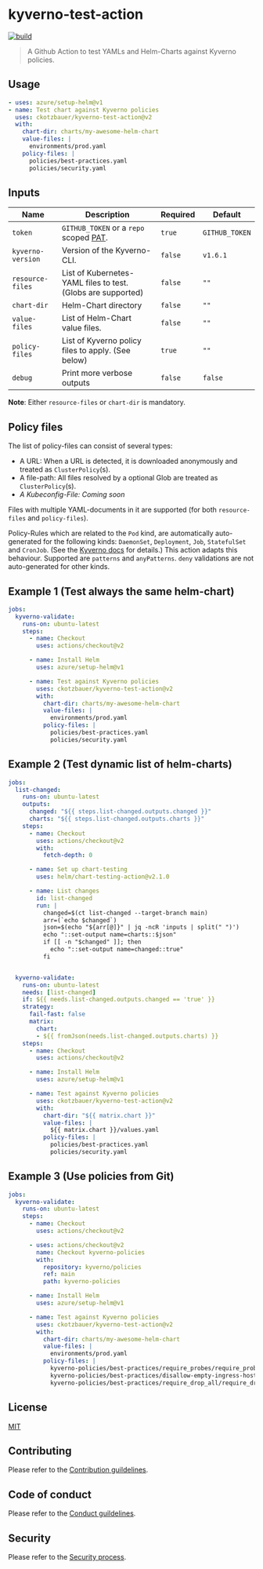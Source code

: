 # kyverno-test-action

[![build](https://github.com/ckotzbauer/kyverno-test-action/actions/workflows/main.yml/badge.svg)](https://github.com/ckotzbauer/kyverno-test-action/actions/workflows/main.yml)

> A Github Action to test YAMLs and Helm-Charts against Kyverno policies.

## Usage

```yaml
- uses: azure/setup-helm@v1
- name: Test chart against Kyverno policies
  uses: ckotzbauer/kyverno-test-action@v2
  with:
    chart-dir: charts/my-awesome-helm-chart
    value-files: |
      environments/prod.yaml
    policy-files: |
      policies/best-practices.yaml
      policies/security.yaml
```

## Inputs

| Name | Description | Required | Default |
| --- | --- | --- | --- |
| `token` | `GITHUB_TOKEN` or a `repo` scoped [PAT](https://docs.github.com/en/github/authenticating-to-github/creating-a-personal-access-token). | `true` | `GITHUB_TOKEN` |
| `kyverno-version` | Version of the Kyverno-CLI. | `false` | `v1.6.1` |
| `resource-files` | List of Kubernetes-YAML files to test. (Globs are supported) | `false` | `""` |
| `chart-dir` | Helm-Chart directory | `false` | `""` |
| `value-files` | List of Helm-Chart value files. | `false` | `""` |
| `policy-files` | List of Kyverno policy files to apply. (See below) | `true` | `""` |
| `debug` | Print more verbose outputs | `false` | `false` |

**Note**: Either `resource-files` or `chart-dir` is mandatory.

## Policy files

The list of policy-files can consist of several types:
- A URL: When a URL is detected, it is downloaded anonymously and treated as `ClusterPolicy`(s).
- A file-path: All files resolved by a optional Glob are treated as `ClusterPolicy`(s).
- *A Kubeconfig-File: Coming soon*

Files with multiple YAML-documents in it are supported (for both `resource-files` and `policy-files`).

Policy-Rules which are related to the `Pod` kind, are automatically auto-generated for the following kinds: 
`DaemonSet`, `Deployment`, `Job`, `StatefulSet` and `CronJob`. (See the [Kyverno docs](https://kyverno.io/docs/writing-policies/autogen/) for details.)
This action adapts this behaviour. Supported are `patterns` and `anyPatterns`. `deny` validations are not auto-generated for other kinds.


## Example 1 (Test always the same helm-chart)

```yaml
jobs:
  kyverno-validate:
    runs-on: ubuntu-latest
    steps:
      - name: Checkout
        uses: actions/checkout@v2

      - name: Install Helm
        uses: azure/setup-helm@v1

      - name: Test against Kyverno policies
        uses: ckotzbauer/kyverno-test-action@v2
        with:
          chart-dir: charts/my-awesome-helm-chart
          value-files: |
            environments/prod.yaml
          policy-files: |
            policies/best-practices.yaml
            policies/security.yaml
```


## Example 2 (Test dynamic list of helm-charts)

```yaml
jobs:
  list-changed:
    runs-on: ubuntu-latest
    outputs:
      changed: "${{ steps.list-changed.outputs.changed }}"
      charts: "${{ steps.list-changed.outputs.charts }}"
    steps:
      - name: Checkout
        uses: actions/checkout@v2
        with:
          fetch-depth: 0

      - name: Set up chart-testing
        uses: helm/chart-testing-action@v2.1.0

      - name: List changes
        id: list-changed
        run: |
          changed=$(ct list-changed --target-branch main)
          arr=(`echo $changed`)
          json=$(echo "${arr[@]}" | jq -ncR 'inputs | split(" ")')
          echo "::set-output name=charts::$json"
          if [[ -n "$changed" ]]; then
            echo "::set-output name=changed::true"
          fi


  kyverno-validate:
    runs-on: ubuntu-latest
    needs: [list-changed]
    if: ${{ needs.list-changed.outputs.changed == 'true' }}
    strategy:
      fail-fast: false
      matrix:
        chart:
        - ${{ fromJson(needs.list-changed.outputs.charts) }}
    steps:
      - name: Checkout
        uses: actions/checkout@v2

      - name: Install Helm
        uses: azure/setup-helm@v1

      - name: Test against Kyverno policies
        uses: ckotzbauer/kyverno-test-action@v2
        with:
          chart-dir: "${{ matrix.chart }}"
          value-files: |
            ${{ matrix.chart }}/values.yaml
          policy-files: |
            policies/best-practices.yaml
            policies/security.yaml
```


## Example 3 (Use policies from Git)

```yaml
jobs:
  kyverno-validate:
    runs-on: ubuntu-latest
    steps:
      - name: Checkout
        uses: actions/checkout@v2

      - uses: actions/checkout@v2
        name: Checkout kyverno-policies
        with:
          repository: kyverno/policies
          ref: main
          path: kyverno-policies

      - name: Install Helm
        uses: azure/setup-helm@v1

      - name: Test against Kyverno policies
        uses: ckotzbauer/kyverno-test-action@v2
        with:
          chart-dir: charts/my-awesome-helm-chart
          value-files: |
            environments/prod.yaml
          policy-files: |
            kyverno-policies/best-practices/require_probes/require_probes.yaml
            kyverno-policies/best-practices/disallow-empty-ingress-host/disallow_empty_ingress_host.yaml
            kyverno-policies/best-practices/require_drop_all/require_drop_all.yaml
```


## License

[MIT](LICENSE)

## Contributing

Please refer to the [Contribution guildelines](https://github.com/ckotzbauer/.github/blob/main/CONTRIBUTING.md).

## Code of conduct

Please refer to the [Conduct guildelines](https://github.com/ckotzbauer/.github/blob/main/CODE_OF_CONDUCT.md).

## Security

Please refer to the [Security process](https://github.com/ckotzbauer/.github/blob/main/SECURITY.md).

